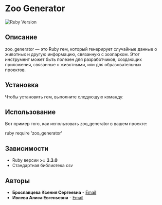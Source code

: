 # Zoo Generator

![Ruby Version](https://img.shields.io/badge/ruby-%3E%3D%203.3.0-brightgreen)

## Описание

zoo_generator — это Ruby гем, который генерирует случайные данные о животных и другую информацию, связанную с зоопарком. Этот инструмент может быть полезен для разработчиков, создающих приложения, связанные с животными, или для образовательных проектов.

## Установка

Чтобы установить гем, выполните следующую команду:


## Использование

Вот пример того, как использовать zoo_generator в вашем проекте:

ruby
require 'zoo_generator'

## Зависимости

- Ruby версии **>= 3.3.0**
- Стандартная библиотека csv

## Авторы

- **Брославцева Ксения Сергеевна** - [Email](mailto:broslavtseva@sfedu.ru)
- **Ивлева Алиса Евгеньевна** - [Email](mailto:aivleva@sfedu.ru)

